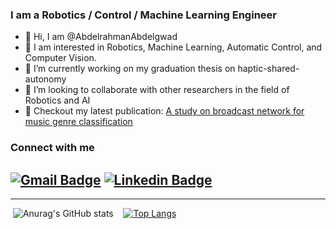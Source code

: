 ### I am a Robotics / Control / Machine Learning Engineer

- 👋 Hi, I am @AbdelrahmanAbdelgwad
- 👀 I am interested in Robotics, Machine Learning, Automatic Control, and Computer Vision.
- 🌱 I’m currently working on my graduation thesis on haptic-shared-autonomy
- 👯 I’m looking to collaborate with other researchers in the field of Robotics and AI
- 📰 Checkout my latest publication: [A study on broadcast network for music genre classification](https://ieeexplore.ieee.org/abstract/document/9892651)

### Connect with me
[![Gmail Badge](https://img.shields.io/badge/-abdelrahman.abdelgawad@ejust.edu.eg-c14438?style=flat-square&logo=Gmail&logoColor=white&link=mailto:abdelrahman.abdelgawad@ejust.edu.eg)](mailto:abdelrahman.abdelgawad@ejust.edu.eg)
[![Linkedin Badge](https://img.shields.io/badge/-AbdelrahmanAbdelgawad-blue?style=flat-square&logo=Linkedin&logoColor=white&link=https://www.linkedin.com/in/abdelrahman-abdelgawad/)](https://www.linkedin.com/in/abdelrahman-abdelgawad-88a24a225/)
---


---
 
&nbsp;![Anurag's GitHub stats](https://github-readme-stats.vercel.app/api?username=AbdelrahmanAbdelgwad&count_private=true&theme=tokyonight)&nbsp;&nbsp;&nbsp;
[![Top Langs](https://github-readme-stats.vercel.app/api/top-langs/?username=AbdelrahmanAbdelgwad&layout=compact&langs_count=8)](https://github.com/anuraghazra/github-readme-stats)

<!--
[<img src = "imgs/Linkedin-logo-transparent-PNG.png" width = 20>](https://www.linkedin.com/in/abdelrahman-abdelgawad-88a24a225/)
-->

<!--
**AbdelrahmanAbdelgwad/AbdelrahmanAbdelgwad** is a ✨ _special_ ✨ repository because its `README.md` (this file) appears on your GitHub profile.

Here are some ideas to get you started:

- 🔭 I’m currently working on ...
- 🌱 I’m currently learning ...
- 👯 I’m looking to collaborate on ...
- 🤔 I’m looking for help with ...
- 💬 Ask me about ...
- 📫 How to reach me: ...
- 😄 Pronouns: ...
- ⚡ Fun fact: ...
-->
